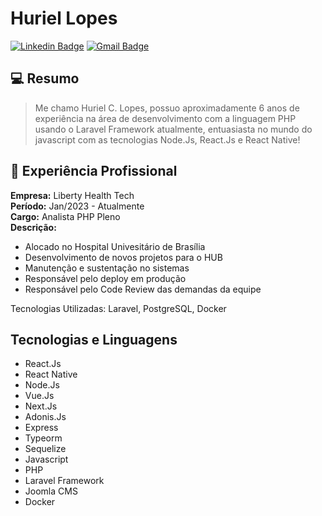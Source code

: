 # Huriel Lopes

[![Linkedin Badge](https://img.shields.io/badge/-Huriel%20Lopes-blue?style=flat-square&logo=Linkedin&logoColor=white&link=https://www.linkedin.com/in/huriellopes/)](https://www.linkedin.com/in/huriellopes/) 
[![Gmail Badge](https://img.shields.io/badge/-huriellopes1996@gmail.com-red?style=flat-square&logo=Gmail&logoColor=white&link=mailto:huriellopes1996@gmail.com)](mailto:huriellopes1996@gmail.com)

## 💻 Resumo

> Me chamo Huriel C. Lopes, possuo aproximadamente 6 anos de experiência na área de desenvolvimento com a linguagem PHP usando o Laravel Framework atualmente, entuasiasta no mundo do javascript com as tecnologias Node.Js, React.Js e React Native!

## 👔 Experiência Profissional

**Empresa:** Liberty Health Tech<br>
**Período:** Jan/2023 - Atualmente <br>
**Cargo:** Analista PHP Pleno <br>
**Descrição:** 
  - Alocado no Hospital Univesitário de Brasília
  - Desenvolvimento de novos projetos para o HUB
  - Manutenção e sustentação no sistemas
  - Responsável pelo deploy em produção
  - Responsável pelo Code Review das demandas da equipe

  Tecnologias Utilizadas: Laravel, PostgreSQL, Docker

## Tecnologias e Linguagens

- React.Js
- React Native
- Node.Js
- Vue.Js
- Next.Js
- Adonis.Js
- Express
- Typeorm
- Sequelize
- Javascript
- PHP
- Laravel Framework
- Joomla CMS
- Docker
